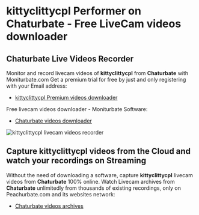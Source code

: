 # kittyclittycpl Performer on Chaturbate - Free LiveCam videos downloader

## Chaturbate Live Videos Recorder

Monitor and record livecam videos of **kittyclittycpl** from **Chaturbate** with Moniturbate.com
Get a premium trial for free by just and only registering with your Email address:
* [kittyclittycpl Premium videos downloader](https://moniturbate.com/request-demo-licence-key.html)

Free livecam videos downloader - Moniturbate Software:
* [Chaturbate videos downloader](https://moniturbate.com/moniturbate-download-software.html)

![kittyclittycpl livecam videos recorder](https://peachurnet.com/templates/moniturbate-software.png)


## Capture kittyclittycpl videos from the Cloud and watch your recordings on Streaming

Without the need of downloading a software, capture **kittyclittycpl** livecam videos from **Chaturbate** 100% online.
Watch Livecam archives from **Chaturbate** unlimitedly from thousands of existing recordings, only on Peachurbate.com and its websites network:
* [Chaturbate videos archives](https://peachurnet.com/)